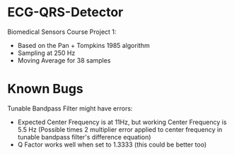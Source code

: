 # ECG-QRS-Detector
Biomedical Sensors Course Project 1:
- Based on the Pan + Tompkins 1985 algorithm
- Sampling at 250 Hz 
- Moving Average for 38 samples

# Known Bugs
Tunable Bandpass Filter might have errors:
- Expected Center Frequency is at 11Hz, but working Center Frequency is 5.5 Hz (Possible times 2 multiplier error applied to center frequency in tunable bandpass filter's difference equation)
- Q Factor works well when set to 1.3333 (this could be better too)

